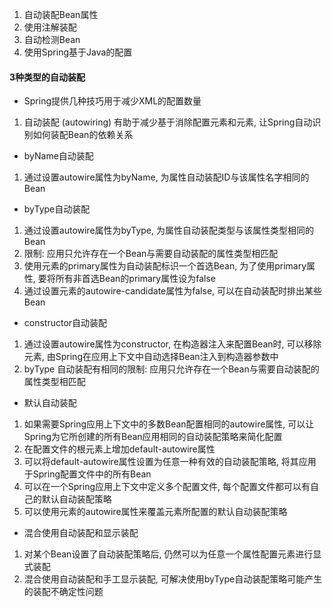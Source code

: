 
1) 自动装配Bean属性
2) 使用注解装配
3) 自动检测Bean
4) 使用Spring基于Java的配置

#### 3种类型的自动装配
* Spring提供几种技巧用于减少XML的配置数量
1) 自动装配 (autowiring) 有助于减少基于消除配置<property>元素和<constructor-arg>元素, 让Spring自动识别如何装配Bean的依赖关系

* byName自动装配
1) 通过设置autowire属性为byName, 为属性自动装配ID与该属性名字相同的Bean

* byType自动装配
1) 通过设置autowire属性为byType, 为属性自动装配类型与该属性类型相同的Bean
2) 限制: 应用只允许存在一个Bean与需要自动装配的属性类型相匹配
3) 使用<bean>元素的primary属性为自动装配标识一个首选Bean, 为了使用primary属性, 要将所有非首选Bean的primary属性设为false
4) 通过设置<bean>元素的autowire-candidate属性为false, 可以在自动装配时排出某些Bean
  
* constructor自动装配
1) 通过设置autowire属性为constructor, 在构造器注入来配置Bean时, 可以移除<constructor-arg>元素, 由Spring在应用上下文中自动选择Bean注入到构造器参数中
2) byType 自动装配有相同的限制: 应用只允许存在一个Bean与需要自动装配的属性类型相匹配

* 默认自动装配
1) 如果需要Spring应用上下文中的多数Bean配置相同的autowire属性, 可以让Spring为它所创建的所有Bean应用相同的自动装配策略来简化配置
2) 在配置文件的根元素<beans>上增加default-autowire属性
3) 可以将default-autowire属性设置为任意一种有效的自动装配策略, 将其应用于Spring配置文件中的所有Bean
4) 可以在一个Spring应用上下文中定义多个配置文件, 每个配置文件都可以有自己的默认自动装配策略
5) 可以使用<bean>元素的autowire属性来覆盖<beans>元素所配置的默认自动装配策略
  
* 混合使用自动装配和显示装配
1) 对某个Bean设置了自动装配策略后, 仍然可以为任意一个属性配置<property>元素进行显式装配
2) 混合使用自动装配和手工显示装配, 可解决使用byType自动装配策略可能产生的装配不确定性问题

